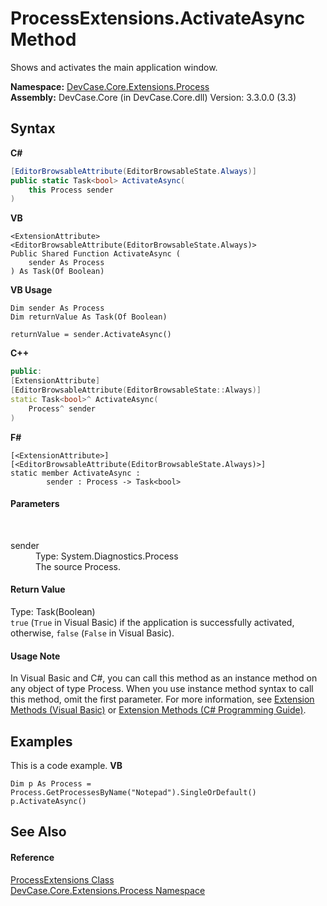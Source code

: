 # ProcessExtensions.ActivateAsync Method 
 

Shows and activates the main application window.

**Namespace:**&nbsp;<a href="N_DevCase_Core_Extensions_Process">DevCase.Core.Extensions.Process</a><br />**Assembly:**&nbsp;DevCase.Core (in DevCase.Core.dll) Version: 3.3.0.0 (3.3)

## Syntax

**C#**<br />
``` C#
[EditorBrowsableAttribute(EditorBrowsableState.Always)]
public static Task<bool> ActivateAsync(
	this Process sender
)
```

**VB**<br />
``` VB
<ExtensionAttribute>
<EditorBrowsableAttribute(EditorBrowsableState.Always)>
Public Shared Function ActivateAsync ( 
	sender As Process
) As Task(Of Boolean)
```

**VB Usage**<br />
``` VB Usage
Dim sender As Process
Dim returnValue As Task(Of Boolean)

returnValue = sender.ActivateAsync()
```

**C++**<br />
``` C++
public:
[ExtensionAttribute]
[EditorBrowsableAttribute(EditorBrowsableState::Always)]
static Task<bool>^ ActivateAsync(
	Process^ sender
)
```

**F#**<br />
``` F#
[<ExtensionAttribute>]
[<EditorBrowsableAttribute(EditorBrowsableState.Always)>]
static member ActivateAsync : 
        sender : Process -> Task<bool> 

```


#### Parameters
&nbsp;<dl><dt>sender</dt><dd>Type: System.Diagnostics.Process<br />The source Process.</dd></dl>

#### Return Value
Type: Task(Boolean)<br />`true` (`True` in Visual Basic) if the application is successfully activated, otherwise, `false` (`False` in Visual Basic).

#### Usage Note
In Visual Basic and C#, you can call this method as an instance method on any object of type Process. When you use instance method syntax to call this method, omit the first parameter. For more information, see <a href="https://docs.microsoft.com/dotnet/visual-basic/programming-guide/language-features/procedures/extension-methods">Extension Methods (Visual Basic)</a> or <a href="https://docs.microsoft.com/dotnet/csharp/programming-guide/classes-and-structs/extension-methods">Extension Methods (C# Programming Guide)</a>.

## Examples
This is a code example. 
**VB**<br />
``` VB
Dim p As Process = Process.GetProcessesByName("Notepad").SingleOrDefault()
p.ActivateAsync()
```


## See Also


#### Reference
<a href="T_DevCase_Core_Extensions_Process_ProcessExtensions">ProcessExtensions Class</a><br /><a href="N_DevCase_Core_Extensions_Process">DevCase.Core.Extensions.Process Namespace</a><br />